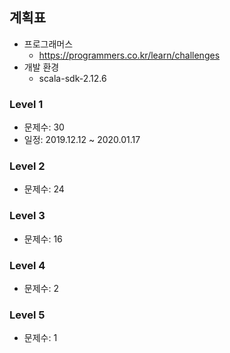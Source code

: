 ## 계획표

* 프로그래머스
    * https://programmers.co.kr/learn/challenges
* 개발 환경
    * scala-sdk-2.12.6

### Level 1

* 문제수: 30
* 일정: 2019.12.12 ~ 2020.01.17

### Level 2

* 문제수: 24

### Level 3

* 문제수: 16

### Level 4

* 문제수: 2

### Level 5

* 문제수: 1